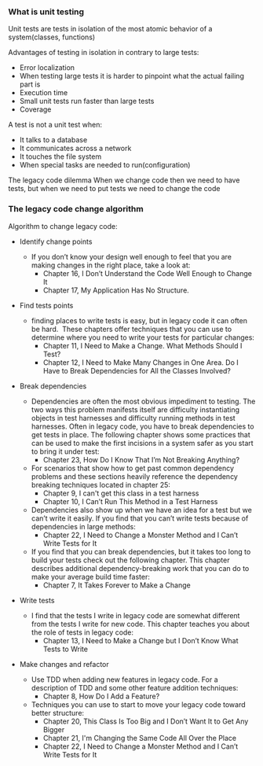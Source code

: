 
### What is unit testing

Unit tests are tests in isolation of the most atomic behavior of a system(classes, functions)

Advantages of testing in isolation in contrary to large tests:
-   Error localization
-   When testing large tests it is harder to pinpoint what the actual failing part is
-   Execution time
-   Small unit tests run faster than large tests
-   Coverage

A test is not a unit test when:
-   It talks to a database
-   It communicates across a network
-   It touches the file system
-   When special tasks are needed to run(configuration)

The legacy code dilemma
When we change code then we need to have tests, but when we need to put tests we need to change the code

### The legacy code change algorithm

Algorithm to change legacy code:

-   Identify change points
	-   If you don’t know your design well enough to feel that you are making changes in the right place, take a look at:
		-   Chapter 16, I Don’t Understand the Code Well Enough to Change It
		-   Chapter 17, My Application Has No Structure.

-   Find tests points
	-   finding places to write tests is easy, but in legacy code it can often be hard.  These chapters offer techniques that you can use to determine where you need to write your tests for particular changes:
		-   Chapter 11, I Need to Make a Change. What Methods Should I Test?
		-   Chapter 12, I Need to Make Many Changes in One Area. Do I Have to Break Dependencies for All the Classes Involved?

-   Break dependencies
	-   Dependencies are often the most obvious impediment to testing. The two ways this problem manifests itself are difficulty instantiating objects in test harnesses and difficulty running methods in test harnesses. Often in legacy code, you have to break dependencies to get tests in place. The following chapter shows some practices that can be used to make the first incisions in a system safer as you start to bring it under test:
		-   Chapter 23, How Do I Know That I’m Not Breaking Anything?
	-   For scenarios that show how to get past common dependency problems and these sections heavily reference the dependency breaking techniques located in chapter 25:
		-   Chapter 9, I can't get this class in a test harness
		-   Chapter 10, I Can’t Run This Method in a Test Harness
	-   Dependencies also show up when we have an idea for a test but we can’t write it easily. If you find that you can’t write tests because of dependencies in large methods:
		-   Chapter 22, I Need to Change a Monster Method and I Can’t Write Tests for It
	-   If you find that you can break dependencies, but it takes too long to build your tests check out the following chapter. This chapter describes additional dependency-breaking work that you can do to make your average build time faster:
		-   Chapter 7, It Takes Forever to Make a Change

-   Write tests
	-   I find that the tests I write in legacy code are somewhat different from the tests I write for new code. This chapter teaches you about the role of tests in legacy code:
		-   Chapter 13, I Need to Make a Change but I Don’t Know What Tests to Write
	
-   Make changes and refactor
	-   Use TDD when adding new features in legacy code. For a description of TDD and some other feature addition techniques:
		-   Chapter 8, How Do I Add a Feature?
	-   Techniques you can use to start to move your legacy code toward better structure:
		-   Chapter 20, This Class Is Too Big and I Don’t Want It to Get Any Bigger
		-   Chapter 21, I'm Changing the Same Code All Over the Place
		-   Chapter 22, I Need to Change a Monster Method and I Can’t Write Tests for It
